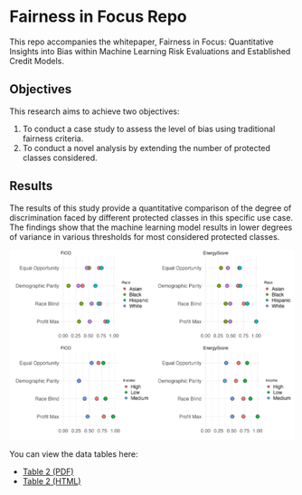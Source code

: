 # Fairness in Focus Repo

This repo accompanies the whitepaper, Fairness in Focus: Quantitative Insights into Bias within Machine Learning Risk Evaluations and Established Credit Models. 

## Objectives
This research aims to achieve two objectives:

1. To conduct a case study to assess the level of bias using traditional fairness criteria.
2. To conduct a novel analysis by extending the number of protected classes considered.


## Results
The results of this study provide a quantitative comparison of the degree of discrimination faced by different protected classes in this specific use case. The findings show that the machine learning model results in lower degrees of variance in various thresholds for most considered protected classes.




![Figure 6](whitepaper/figures/fig6.png)


You can view the data tables here:

- [Table 2 (PDF)](whitepaper/figures/table2.pdf)
- [Table 2 (HTML)](whitepaper/figures/table2.html)
